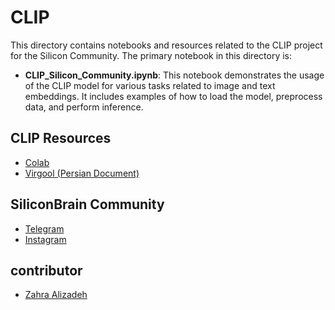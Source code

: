 # CLIP

This directory contains notebooks and resources related to the CLIP project for the Silicon Community. The primary notebook in this directory is:

- **CLIP_Silicon_Community.ipynb**: This notebook demonstrates the usage of the CLIP model for various tasks related to image and text embeddings. It includes examples of how to load the model, preprocess data, and perform inference.

## CLIP Resources
- [Colab](https://colab.research.google.com/drive/1KvmR5oIGrzatp5vCy60JWO9tSGngyQTv?usp=sharing)
- [Virgool (Persian Document)](https://virgool.io/silicon-brain/%D9%85%D8%AF%D9%84-clip-%D8%A7%D8%B2-%D8%B5%D9%81%D8%B1-%D8%AA%D8%A7-%D8%B5%D8%AF-kj26olguul45)

## SiliconBrain Community
- [Telegram](https://t.me/silicon_brain)
- [Instagram](https://www.instagram.com/silicon_brain)


## contributor
- [Zahra Alizadeh](https://github.com/zahra-alizadeh)


